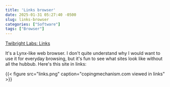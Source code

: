 ```yaml
---
title: 'Links browser'
date: 2025-01-31 05:27:40 -0500
slug: links-browser
categories: ["Software"]
tags: ["Browser"]
---
```



[Twibright Labs: Links](http://links.twibright.com/)

It's a Lynx-like web browser. I don't quite understand why I would want to use it for everyday browsing, but it's fun to see what sites look like without all the hubbub. Here's this site in links:

<!--more-->

{{< figure src="links.png" caption="copingmechanism.com viewed in links" >}}
